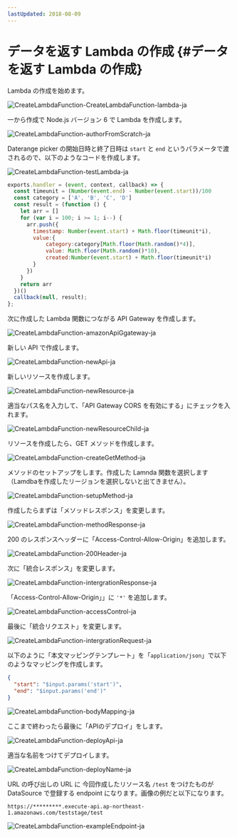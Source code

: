 ```yaml
---
lastUpdated: 2018-08-09
---
```


# データを返す Lambda の作成 {#データを返す Lambda の作成}

Lambda の作成を始めます。



![CreateLambdaFunction-CreateLambdaFunction-lambda-ja](./../../../../img/InfoMotion/DataSource/APIGateway/CreateLambdaFunction-lambda-ja.png)

一から作成で Node.js バージョン 6 で Lambda を作成します。

![CreateLambdaFunction-authorFromScratch-ja](./../../../../img/InfoMotion/DataSource/APIGateway/CreateLambdaFunction-authorFromScratch-ja.png)

Daterange picker の開始日時と終了日時は `start` と `end` というパラメータで渡されるので、以下のようなコードを作成します。

![CreateLambdaFunction-testLambda-ja](./../../../../img/InfoMotion/DataSource/APIGateway/CreateLambdaFunction-testLambda-ja.png)

```javascript
exports.handler = (event, context, callback) => {
  const timeunit = (Number(event.end) - Number(event.start))/100
  const category = ['A', 'B', 'C', 'D']
  const result = (function () {
    let arr = []
    for (var i = 100; i >= 1; i--) {
      arr.push({
        timestamp: Number(event.start) + Math.floor(timeunit*i),
        value:{
            category:category[Math.floor(Math.random()*4)],
            value: Math.floor(Math.random()*10),
            created:Number(event.start) + Math.floor(timeunit*i)
        }
      })
    }
    return arr
  })()
  callback(null, result);
};
```

次に作成した Lambda 関数につながる API Gateway を作成します。

![CreateLambdaFunction-amazonApiGgateway-ja](./../../../../img/InfoMotion/DataSource/APIGateway/CreateLambdaFunction-amazonApiGgateway-ja.png)

新しい API で作成します。

![CreateLambdaFunction-newApi-ja](./../../../../img/InfoMotion/DataSource/APIGateway/CreateLambdaFunction-newApi-ja.png)

新しいリソースを作成します。

![CreateLambdaFunction-newResource-ja](./../../../../img/InfoMotion/DataSource/APIGateway/CreateLambdaFunction-newResource-ja.png)

適当なパス名を入力して、「API Gateway CORS を有効にする」にチェックを入れます。

![CreateLambdaFunction-newResourceChild-ja](./../../../../img/InfoMotion/DataSource/APIGateway/CreateLambdaFunction-newResourceChild-ja.png)

リソースを作成したら、GET メソッドを作成します。

![CreateLambdaFunction-createGetMethod-ja](./../../../../img/InfoMotion/DataSource/APIGateway/CreateLambdaFunction-createGetMethod-ja.png)

メソッドのセットアップをします。作成した Lamnda 関数を選択します（Lamdbaを作成したリージョンを選択しないと出てきません）。

![CreateLambdaFunction-setupMethod-ja](./../../../../img/InfoMotion/DataSource/APIGateway/CreateLambdaFunction-setupMethod-ja.png)

作成したらまずは「メソッドレスポンス」を変更します。

![CreateLambdaFunction-methodResponse-ja](./../../../../img/InfoMotion/DataSource/APIGateway/CreateLambdaFunction-methodResponse-ja.png)

200 のレスポンスヘッダーに「Access-Control-Allow-Origin」を追加します。

![CreateLambdaFunction-200Header-ja](./../../../../img/InfoMotion/DataSource/APIGateway/CreateLambdaFunction-200Header-ja.png)

次に「統合レスポンス」を変更します。

![CreateLambdaFunction-intergrationResponse-ja](./../../../../img/InfoMotion/DataSource/APIGateway/CreateLambdaFunction-intergrationResponse-ja.png)

「Access-Control-Allow-Origin」」に `'*'` を追加します。

![CreateLambdaFunction-accessControl-ja](./../../../../img/InfoMotion/DataSource/APIGateway/CreateLambdaFunction-accessControl-ja.png)

最後に「統合リクエスト」を変更します。

![CreateLambdaFunction-intergrationRequest-ja](./../../../../img/InfoMotion/DataSource/APIGateway/CreateLambdaFunction-intergrationRequest-ja.png)

以下のように「本文マッピングテンプレート」を「`application/json`」で以下のようなマッピングを作成します。

```json
{
  "start": "$input.params('start')",
  "end": "$input.params('end')"
}
```

![CreateLambdaFunction-bodyMapping-ja](./../../../../img/InfoMotion/DataSource/APIGateway/CreateLambdaFunction-bodyMapping-ja.png)

ここまで終わったら最後に「APIのデプロイ」をします。

![CreateLambdaFunction-deployApi-ja](./../../../../img/InfoMotion/DataSource/APIGateway/CreateLambdaFunction-deployApi-ja.png)

適当な名前をつけてデプロイします。

![CreateLambdaFunction-deployName-ja](./../../../../img/InfoMotion/DataSource/APIGateway/CreateLambdaFunction-deployName-ja.png)

URL の呼び出しの URL に 今回作成したリソース名 `/test` をつけたものが DataSource で登録する endpoint になります。画像の例だと以下になります。

```
https://*********.execute-api.ap-northeast-1.amazonaws.com/teststage/test
```

![CreateLambdaFunction-exampleEndpoint-ja](./../../../../img/InfoMotion/DataSource/APIGateway/CreateLambdaFunction-exampleEndpoint-ja.png)
